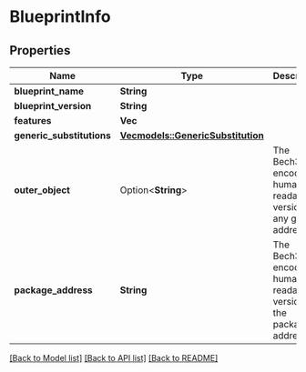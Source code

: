 # BlueprintInfo

## Properties

Name | Type | Description | Notes
------------ | ------------- | ------------- | -------------
**blueprint_name** | **String** |  | 
**blueprint_version** | **String** |  | 
**features** | **Vec<String>** |  | 
**generic_substitutions** | [**Vec<models::GenericSubstitution>**](GenericSubstitution.md) |  | 
**outer_object** | Option<**String**> | The Bech32m-encoded human readable version of any global address | [optional]
**package_address** | **String** | The Bech32m-encoded human readable version of the package address | 

[[Back to Model list]](../README.md#documentation-for-models) [[Back to API list]](../README.md#documentation-for-api-endpoints) [[Back to README]](../README.md)


